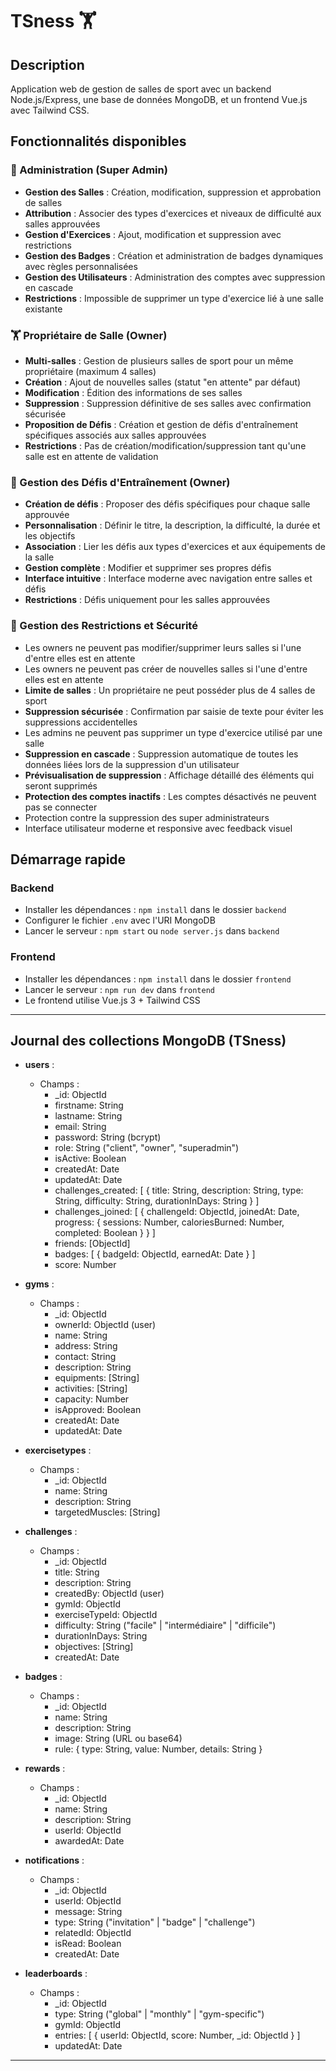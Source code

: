 # TSness 🏋️

## Description
Application web de gestion de salles de sport avec un backend Node.js/Express, une base de données MongoDB, et un frontend Vue.js avec Tailwind CSS.

## Fonctionnalités disponibles

### 🔧 Administration (Super Admin)
- **Gestion des Salles** : Création, modification, suppression et approbation de salles
- **Attribution** : Associer des types d'exercices et niveaux de difficulté aux salles approuvées
- **Gestion d'Exercices** : Ajout, modification et suppression avec restrictions
- **Gestion des Badges** : Création et administration de badges dynamiques avec règles personnalisées
- **Gestion des Utilisateurs** : Administration des comptes avec suppression en cascade 
- **Restrictions** : Impossible de supprimer un type d'exercice lié à une salle existante

### 🏋️ Propriétaire de Salle (Owner) 
- **Multi-salles** : Gestion de plusieurs salles de sport pour un même propriétaire (maximum 4 salles)
- **Création** : Ajout de nouvelles salles (statut "en attente" par défaut)
- **Modification** : Édition des informations de ses salles
- **Suppression** : Suppression définitive de ses salles avec confirmation sécurisée
- **Proposition de Défis** : Création et gestion de défis d'entraînement spécifiques associés aux salles approuvées
- **Restrictions** : Pas de création/modification/suppression tant qu'une salle est en attente de validation

### 🎯 Gestion des Défis d'Entraînement (Owner)
- **Création de défis** : Proposer des défis spécifiques pour chaque salle approuvée
- **Personnalisation** : Définir le titre, la description, la difficulté, la durée et les objectifs
- **Association** : Lier les défis aux types d'exercices et aux équipements de la salle
- **Gestion complète** : Modifier et supprimer ses propres défis
- **Interface intuitive** : Interface moderne avec navigation entre salles et défis
- **Restrictions** : Défis uniquement pour les salles approuvées

### 🎯 Gestion des Restrictions et Sécurité
- Les owners ne peuvent pas modifier/supprimer leurs salles si l'une d'entre elles est en attente
- Les owners ne peuvent pas créer de nouvelles salles si l'une d'entre elles est en attente
- **Limite de salles** : Un propriétaire ne peut posséder plus de 4 salles de sport
- **Suppression sécurisée** : Confirmation par saisie de texte pour éviter les suppressions accidentelles
- Les admins ne peuvent pas supprimer un type d'exercice utilisé par une salle
- **Suppression en cascade** : Suppression automatique de toutes les données liées lors de la suppression d'un utilisateur
- **Prévisualisation de suppression** : Affichage détaillé des éléments qui seront supprimés
- **Protection des comptes inactifs** : Les comptes désactivés ne peuvent pas se connecter
- Protection contre la suppression des super administrateurs
- Interface utilisateur moderne et responsive avec feedback visuel

## Démarrage rapide

### Backend
- Installer les dépendances : `npm install` dans le dossier `backend`
- Configurer le fichier `.env` avec l'URI MongoDB
- Lancer le serveur : `npm start` ou `node server.js` dans `backend`

### Frontend
- Installer les dépendances : `npm install` dans le dossier `frontend`
- Lancer le serveur : `npm run dev` dans `frontend`
- Le frontend utilise Vue.js 3 + Tailwind CSS 

---

## Journal des collections MongoDB (TSness)

- **users** :
  - Champs :
    - _id: ObjectId
    - firstname: String
    - lastname: String
    - email: String
    - password: String (bcrypt)
    - role: String ("client", "owner", "superadmin")
    - isActive: Boolean
    - createdAt: Date
    - updatedAt: Date
    - challenges_created: [ {
        title: String,
        description: String,
        type: String,
        difficulty: String,
        durationInDays: String
      } ]
    - challenges_joined: [ {
        challengeId: ObjectId,
        joinedAt: Date,
        progress: {
          sessions: Number,
          caloriesBurned: Number,
          completed: Boolean
        }
      } ]
    - friends: [ObjectId]
    - badges: [ {
        badgeId: ObjectId,
        earnedAt: Date
      } ]
    - score: Number

- **gyms** :
  - Champs :
    - _id: ObjectId
    - ownerId: ObjectId (user)
    - name: String
    - address: String
    - contact: String
    - description: String
    - equipments: [String]
    - activities: [String]
    - capacity: Number
    - isApproved: Boolean
    - createdAt: Date
    - updatedAt: Date

- **exercisetypes** :
  - Champs :
    - _id: ObjectId
    - name: String
    - description: String
    - targetedMuscles: [String]

- **challenges** :
  - Champs :
    - _id: ObjectId
    - title: String
    - description: String
    - createdBy: ObjectId (user)
    - gymId: ObjectId
    - exerciseTypeId: ObjectId
    - difficulty: String ("facile" | "intermédiaire" | "difficile")
    - durationInDays: String
    - objectives: [String]
    - createdAt: Date

- **badges** :
  - Champs :
    - _id: ObjectId
    - name: String
    - description: String
    - image: String (URL ou base64)
    - rule: {
        type: String,
        value: Number,
        details: String
      }

- **rewards** :
  - Champs :
    - _id: ObjectId
    - name: String
    - description: String
    - userId: ObjectId
    - awardedAt: Date

- **notifications** :
  - Champs :
    - _id: ObjectId
    - userId: ObjectId
    - message: String
    - type: String ("invitation" | "badge" | "challenge")
    - relatedId: ObjectId
    - isRead: Boolean
    - createdAt: Date

- **leaderboards** :
  - Champs :
    - _id: ObjectId
    - type: String ("global" | "monthly" | "gym-specific")
    - gymId: ObjectId
    - entries: [ {
        userId: ObjectId,
        score: Number,
        _id: ObjectId
      } ]
    - updatedAt: Date

---


